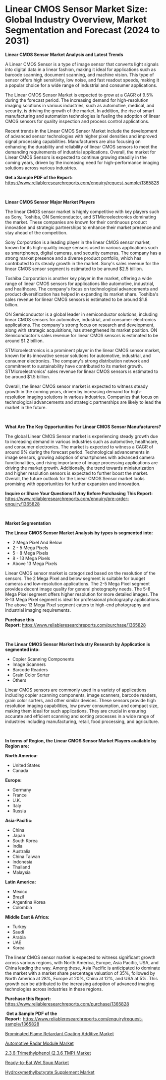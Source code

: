 <p><h1>Linear CMOS Sensor Market Size: Global Industry Overview, Market Segmentation and Forecast (2024 to 2031)</h1></p><p><strong>Linear CMOS Sensor Market Analysis and Latest Trends</strong></p>
<p><p>A Linear CMOS Sensor is a type of image sensor that converts light signals into digital data in a linear fashion, making it ideal for applications such as barcode scanning, document scanning, and machine vision. This type of sensor offers high sensitivity, low noise, and fast readout speeds, making it a popular choice for a wide range of industrial and consumer applications.</p><p>The Linear CMOS Sensor Market is expected to grow at a CAGR of 9.5% during the forecast period. The increasing demand for high-resolution imaging solutions in various industries, such as automotive, medical, and security, is driving the growth of the market. In addition, the rise of smart manufacturing and automation technologies is fueling the adoption of linear CMOS sensors for quality inspection and process control applications.</p><p>Recent trends in the Linear CMOS Sensor Market include the development of advanced sensor technologies with higher pixel densities and improved signal processing capabilities. Manufacturers are also focusing on enhancing the durability and reliability of linear CMOS sensors to meet the demanding requirements of industrial applications. Overall, the market for Linear CMOS Sensors is expected to continue growing steadily in the coming years, driven by the increasing need for high-performance imaging solutions across various industries.</p></p>
<p><strong>Get a Sample PDF of the Report:&nbsp;</strong> <a href="https://www.reliableresearchreports.com/enquiry/request-sample/1365828">https://www.reliableresearchreports.com/enquiry/request-sample/1365828</a></p>
<p>&nbsp;</p>
<p><strong>Linear CMOS Sensor Major Market Players</strong></p>
<p><p>The linear CMOS sensor market is highly competitive with key players such as Sony, Toshiba, ON Semiconductor, and STMicroelectronics dominating the market. These companies are known for their continuous product innovation and strategic partnerships to enhance their market presence and stay ahead of the competition.</p><p>Sony Corporation is a leading player in the linear CMOS sensor market, known for its high-quality image sensors used in various applications such as smartphones, digital cameras, and security cameras. The company has a strong market presence and a diverse product portfolio, which has contributed to its steady growth in the market. Sony's sales revenue for the linear CMOS sensor segment is estimated to be around $2.5 billion.</p><p>Toshiba Corporation is another key player in the market, offering a wide range of linear CMOS sensors for applications like automotive, industrial, and healthcare. The company's focus on technological advancements and product diversification has helped in expanding its market share. Toshiba's sales revenue for linear CMOS sensors is estimated to be around $1.8 billion.</p><p>ON Semiconductor is a global leader in semiconductor solutions, including linear CMOS sensors for automotive, industrial, and consumer electronics applications. The company's strong focus on research and development, along with strategic acquisitions, has strengthened its market position. ON Semiconductor's sales revenue for linear CMOS sensors is estimated to be around $1.2 billion.</p><p>STMicroelectronics is a prominent player in the linear CMOS sensor market, known for its innovative sensor solutions for automotive, industrial, and consumer electronics. The company's strong distribution network and commitment to sustainability have contributed to its market growth. STMicroelectronics' sales revenue for linear CMOS sensors is estimated to be around $1.5 billion.</p><p>Overall, the linear CMOS sensor market is expected to witness steady growth in the coming years, driven by increasing demand for high-resolution imaging solutions in various industries. Companies that focus on technological advancements and strategic partnerships are likely to lead the market in the future.</p></p>
<p>&nbsp;</p>
<p><strong>What Are The Key Opportunities For Linear CMOS Sensor Manufacturers?</strong></p>
<p><p>The global Linear CMOS Sensor market is experiencing steady growth due to increasing demand in various industries such as automotive, healthcare, and consumer electronics. The market is expected to witness a CAGR of around 9% during the forecast period. Technological advancements in image sensors, growing adoption of smartphones with advanced camera functionalities, and rising importance of image processing applications are driving the market growth. Additionally, the trend towards miniaturization and higher resolution sensors is expected to further boost the market. Overall, the future outlook for the Linear CMOS Sensor market looks promising with opportunities for further expansion and innovation.</p></p>
<p><strong>Inquire or Share Your Questions If Any Before Purchasing This Report:</strong> <a href="https://www.reliableresearchreports.com/enquiry/pre-order-enquiry/1365828">https://www.reliableresearchreports.com/enquiry/pre-order-enquiry/1365828</a></p>
<p>&nbsp;</p>
<p><strong>Market Segmentation</strong></p>
<p><strong>The Linear CMOS Sensor Market Analysis by types is segmented into:</strong></p>
<p><ul><li>2 Mega Pixel And Below</li><li>2 - 5 Mega Pixels</li><li>5 - 8 Mega Pixels</li><li>8 - 13 Mega Pixels</li><li>Above 13 Mega Pixels</li></ul></p>
<p><p>Linear CMOS sensor market is categorized based on the resolution of the sensors. The 2 Mega Pixel and below segment is suitable for budget cameras and low-resolution applications. The 2-5 Mega Pixel segment provides decent image quality for general photography needs. The 5-8 Mega Pixel segment offers higher resolution for more detailed images. The 8-13 Mega Pixel segment is ideal for professional photography applications. The above 13 Mega Pixel segment caters to high-end photography and industrial imaging requirements.</p></p>
<p><strong>Purchase this Report:&nbsp;</strong><a href="https://www.reliableresearchreports.com/purchase/1365828">https://www.reliableresearchreports.com/purchase/1365828</a></p>
<p>&nbsp;</p>
<p><strong>The Linear CMOS Sensor Market Industry Research by Application is segmented into:</strong></p>
<p><ul><li>Copier Scanning Components</li><li>Image Scanners</li><li>Barcode Readers</li><li>Grain Color Sorter</li><li>Others</li></ul></p>
<p><p>Linear CMOS sensors are commonly used in a variety of applications including copier scanning components, image scanners, barcode readers, grain color sorters, and other similar devices. These sensors provide high resolution imaging capabilities, low power consumption, and compact size, making them ideal for such applications. They are crucial in ensuring accurate and efficient scanning and sorting processes in a wide range of industries including manufacturing, retail, food processing, and agriculture.</p></p>
<p>&nbsp;</p>
<p><strong>In terms of Region, the Linear CMOS Sensor Market Players available by Region are:</strong></p>
<p>
    <p> <strong> North America: </strong>
        <ul>
            <li>United States</li>
            <li>Canada</li>
        </ul>
        </p> 
    <p> <strong> Europe: </strong>
        <ul>
            <li>Germany</li>
            <li>France</li>
            <li>U.K.</li>
            <li>Italy</li>
            <li>Russia</li>
        </ul>
        </p> 
    <p> <strong> Asia-Pacific: </strong>
        <ul>
            <li>China</li>
            <li>Japan</li>
            <li>South Korea</li>
            <li>India</li>
            <li>Australia</li>
            <li>China Taiwan</li>
            <li>Indonesia</li>
            <li>Thailand</li>
            <li>Malaysia</li>
        </ul>
        </p> 
    <p> <strong> Latin America: </strong>
        <ul>
            <li>Mexico</li>
            <li>Brazil</li>
            <li>Argentina Korea</li>
            <li>Colombia</li>
        </ul>
        </p> 
    <p> <strong> Middle East & Africa: </strong>
        <ul>
            <li>Turkey</li>
            <li>Saudi</li>
            <li>Arabia</li>
            <li>UAE</li>
            <li>Korea</li>
        </ul>
    </p>
    </p>
<p><p>The linear CMOS sensor market is expected to witness significant growth across various regions, with North America, Europe, Asia Pacific, USA, and China leading the way. Among these, Asia Pacific is anticipated to dominate the market with a market share percentage valuation of 35%, followed by North America at 28%, Europe at 20%, China at 12%, and USA at 5%. This growth can be attributed to the increasing adoption of advanced imaging technologies across industries in these regions.</p></p>
<p><strong>Purchase this Report: </strong><a href="https://www.reliableresearchreports.com/purchase/1365828">https://www.reliableresearchreports.com/purchase/1365828</a></p>
<p>&nbsp;<strong>Get a Sample PDF of the Report:&nbsp;&nbsp;</strong><a href="https://www.reliableresearchreports.com/enquiry/request-sample/1365828">https://www.reliableresearchreports.com/enquiry/request-sample/1365828</a></p>
<p><strong></strong></p>
<p><p><a href="https://github.com/dx0328/Market-Research-Report-List-1/blob/main/brominated-flame-retardant-coating-additive-market.md">Brominated Flame Retardant Coating Additive Market</a></p><p><a href="https://github.com/mohamedbakry57/Market-Research-Report-List-1/blob/main/automotive-radar-module-market.md">Automotive Radar Module Market</a></p><p><a href="https://github.com/juancolorado15/Market-Research-Report-List-1/blob/main/236-trimethylphenol-236-tmp-market.md">2,3,6-Trimethylphenol (2,3,6 TMP) Market</a></p><p><a href="https://github.com/Glendatilghmankmgz0rbhwpy/Market-Research-Report-List-1/blob/main/ready-to-eat-wet-soup-market.md">Ready-to-Eat Wet Soup Market</a></p><p><a href="https://github.com/mahnoor2003/Market-Research-Report-List-3/blob/main/hydroxymethylbutyrate-supplement-market.md">Hydroxymethylbutyrate Supplement Market</a></p></p>